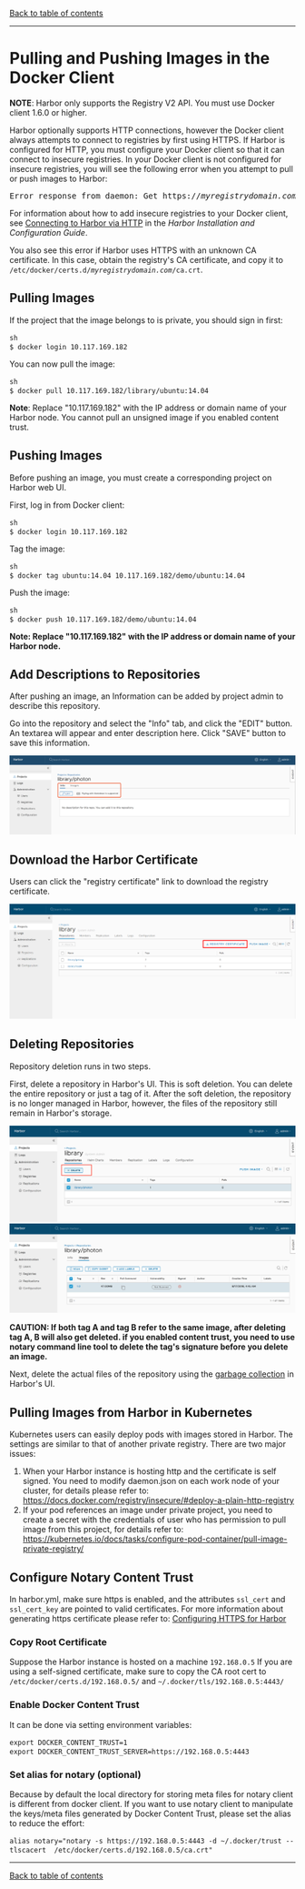 [Back to table of contents](../index.md)

----------

# Pulling and Pushing Images in the Docker Client

**NOTE**: Harbor only supports the Registry V2 API. You must use Docker client 1.6.0 or higher.  

Harbor optionally supports HTTP connections, however the Docker client always attempts to connect to registries by first using HTTPS. If Harbor is configured for HTTP, you must configure your Docker client so that it can connect to insecure registries. In your Docker client is not configured for insecure registries, you will see the following error when you attempt to pull or push images to Harbor: 

<pre>
Error response from daemon: Get https://<i>myregistrydomain.com</i>/v1/users/: dial tcp <i>myregistrydomain.com</i>:443 getsockopt: connection refused.
</pre>

For information about how to add insecure registries to your Docker client, see [Connecting to Harbor via HTTP](installation_guide.md#connect_http) in the *Harbor Installation and Configuration Guide*.

You also see this error if Harbor uses HTTPS with an unknown CA certificate. In this case, obtain the registry's CA certificate, and copy it to <code>/etc/docker/certs.d/<i>myregistrydomain.com</i>/ca.crt</code>.   

## Pulling Images  
If the project that the image belongs to is private, you should sign in first:  

```
sh
$ docker login 10.117.169.182  
```

You can now pull the image:  

```
sh 
$ docker pull 10.117.169.182/library/ubuntu:14.04  
```

**Note**: Replace "10.117.169.182" with the IP address or domain name of your Harbor node. You cannot pull an unsigned image if you enabled content trust.

## Pushing Images  
Before pushing an image, you must create a corresponding project on Harbor web UI. 

First, log in from Docker client:  

```
sh
$ docker login 10.117.169.182  
```

Tag the image:  

```
sh
$ docker tag ubuntu:14.04 10.117.169.182/demo/ubuntu:14.04  
```

Push the image:

```
sh
$ docker push 10.117.169.182/demo/ubuntu:14.04  
```

**Note: Replace "10.117.169.182" with the IP address or domain name of your Harbor node.**

##  Add Descriptions to Repositories

After pushing an image, an Information can be added by project admin to describe this repository.

Go into the repository and select the "Info" tab, and click the "EDIT" button.  An textarea will appear and enter description here. Click "SAVE" button to save this information.

![edit info](../img/edit_description.png)

## Download the Harbor Certificate

Users  can click the "registry certificate" link to download the registry certificate.

![browse project](../img/download_harbor_certs.png)

##  Deleting Repositories  

Repository deletion runs in two steps.  

First, delete a repository in Harbor's UI. This is soft deletion. You can delete the entire repository or just a tag of it. After the soft deletion, 
the repository is no longer managed in Harbor, however, the files of the repository still remain in Harbor's storage.  

![browse project](../img/new_delete_repo.png)
![browse project](../img/new_delete_tag.png)

**CAUTION: If both tag A and tag B refer to the same image, after deleting tag A, B will also get deleted. if you enabled content trust, you need to use notary command line tool to delete the tag's signature before you delete an image.**  

Next, delete the actual files of the repository using the [garbage collection](#online-garbage-collection) in Harbor's UI. 



## Pulling Images from Harbor in Kubernetes
Kubernetes users can easily deploy pods with images stored in Harbor.  The settings are similar to that of another private registry. There are two major issues:

1. When your Harbor instance is hosting http and the certificate is self signed.  You need to modify daemon.json on each work node of your cluster, for details please refer to: https://docs.docker.com/registry/insecure/#deploy-a-plain-http-registry
2. If your pod references an image under private project, you need to create a secret with the credentials of user who has permission to pull image from this project, for details refer to: https://kubernetes.io/docs/tasks/configure-pod-container/pull-image-private-registry/

## Configure Notary Content Trust

In harbor.yml, make sure https is enabled, and the attributes `ssl_cert` and `ssl_cert_key` are pointed to valid certificates. For more information about generating https certificate please refer to: [Configuring HTTPS for Harbor](configure_https.md)

### Copy Root Certificate

Suppose the Harbor instance is hosted on a machine `192.168.0.5`
If you are using a self-signed certificate, make sure to copy the CA root cert to `/etc/docker/certs.d/192.168.0.5/` and `~/.docker/tls/192.168.0.5:4443/`

### Enable Docker Content Trust

It can be done via setting environment variables:

```
export DOCKER_CONTENT_TRUST=1
export DOCKER_CONTENT_TRUST_SERVER=https://192.168.0.5:4443
```

### Set alias for notary (optional)

Because by default the local directory for storing meta files for notary client is different from docker client. If you want to use notary client to manipulate the keys/meta files generated by Docker Content Trust, please set the alias to reduce the effort:

```
alias notary="notary -s https://192.168.0.5:4443 -d ~/.docker/trust --tlscacert  /etc/docker/certs.d/192.168.0.5/ca.crt"

```

----------

[Back to table of contents](../index.md)